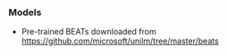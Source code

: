 ### Models
- Pre-trained BEATs downloaded from https://github.com/microsoft/unilm/tree/master/beats

